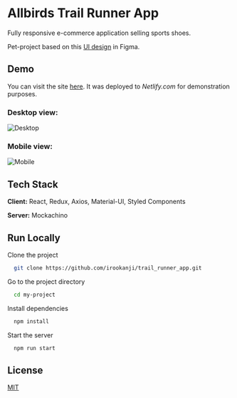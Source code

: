 # Allbirds Trail Runner App

Fully responsive e-commerce application selling sports shoes. 

Pet-project based on this [UI design](https://www.figma.com/file/mlPuSVMnEwfS1KzgwOd7FU/Allbirds) in Figma.


## Demo
You can visit the site [here](https://epic-knuth-85b278.netlify.app/). It was deployed to _Netlify.com_ for demonstration purposes.

### Desktop view:

![Desktop](Allbirds_1.gif) 

### Mobile view:

![Mobile](Allbirds_2.gif)

## Tech Stack

**Client:** React, Redux, Axios, Material-UI, Styled Components

**Server:** Mockachino


 
## Run Locally

Clone the project

```bash
  git clone https://github.com/irookanji/trail_runner_app.git
```

Go to the project directory

```bash
  cd my-project
```

Install dependencies

```bash
  npm install
```

Start the server

```bash
  npm run start
```

## License

[MIT](https://choosealicense.com/licenses/mit/)

